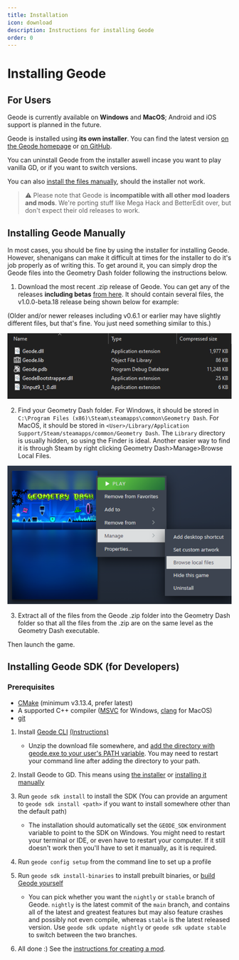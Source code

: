 ```yaml
---
title: Installation
icon: download
description: Instructions for installing Geode
order: 0
---
```


# Installing Geode

## For Users

Geode is currently available on **Windows** and **MacOS**; Android and iOS support is planned in the future.

Geode is installed using **its own installer**. You can find the latest version [on the Geode homepage](https://geode-sdk.org) or [on GitHub](https://github.com/geode-sdk/installer/releases/latest).

You can uninstall Geode from the installer aswell incase you want to play vanilla GD, or if you want to switch versions.

You can also [install the files manually](#installing-geode-manually), should the installer not work.

> :warning: Please note that Geode is **incompatible with all other mod loaders and mods**. We're porting stuff like Mega Hack and BetterEdit over, but don't expect their old releases to work.

## Installing Geode Manually

In most cases, you should be fine by using the installer for installing Geode. However, shenanigans can make it difficult at times for the installer to do it's job properly as of writing this. To get around it, you can simply drop the Geode files into the Geometry Dash folder following the instructions below.

1. Download the most recent .zip release of Geode. You can get any of the releases **including betas** [from here](https://github.com/geode-sdk/geode/releases). It should contain several files, the v1.0.0-beta.18 release being shown below for example: 

(Older and/or newer releases including v0.6.1 or earlier may have slightly different files, but that's fine. You just need something similar to this.) 

![Image of the files in the .zip, listed in this order: 1. Geode.dll, 2. Geode.lib, 3. Geode.pdb, 4. GeodeBootstrapper.dll, 5. XInput9_1_0.dll.](/assets/GeodeFilesExample.png)

2. Find your Geometry Dash folder. For Windows, it should be stored in `C:\Program Files (x86)\Steam\steamapps\common\Geometry Dash`. For MacOS, it should be stored in `<User>/Library/Application Support/Steam/steamapps/common/Geometry Dash`. The `Library` directory is usually hidden, so using the Finder is ideal. Another easier way to find it is through Steam by right clicking Geometry Dash>Manage>Browse Local Files.

![Image showing the easier method shown above](/assets/BrowseLocalFilesForGD.png)

3. Extract all of the files from the Geode .zip folder into the Geometry Dash folder so that all the files from the .zip are on the same level as the Geometry Dash executable.

Then launch the game.

## Installing Geode SDK (for Developers)

### Prerequisites

 * [CMake](https://cmake.org/download/) (minimum v3.13.4, prefer latest)
 * A supported C++ compiler ([MSVC](https://visualstudio.microsoft.com/downloads/) for Windows, [clang](https://releases.llvm.org/) for MacOS)
 * [git](https://git-scm.com/downloads)

1. Install [Geode CLI](https://github.com/geode-sdk/cli/releases/latest) [(Instructions)](/geode/installcli)
    * Unzip the download file somewhere, and [add the directory with geode.exe to your user's PATH variable](/geode/installcli#adding-cli-to-path-on-windows). You may need to restart your command line after adding the directory to your path.

2. Install Geode to GD. This means using [the installer](#installing-geode) or [installing it manually](#installing-geode-manually) 

3. Run `geode sdk install` to install the SDK (You can provide an argument to `geode sdk install <path>` if you want to install somewhere other than the default path)
    * The installation should automatically set the `GEODE_SDK` environment variable to point to the SDK on Windows. You might need to restart your terminal or IDE, or even have to restart your computer. If it still doesn't work then you'll have to set it manually, as it is required.

4. Run `geode config setup` from the command line to set up a profile

5. Run `geode sdk install-binaries` to install prebuilt binaries, or [build Geode yourself](/source/building.md)
    * You can pick whether you want the `nightly` or `stable` branch of Geode. `nightly` is the latest commit of the `main` branch, and contains all of the latest and greatest features but may also feature crashes and possibly not even compile, whereas `stable` is the latest released version. Use `geode sdk update nightly` or `geode sdk update stable` to switch between the two branches.

6. All done :) See the [instructions for creating a mod](/geode/creating.md).

